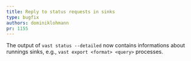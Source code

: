 ```yaml
---
title: Reply to status requests in sinks
type: bugfix
authors: dominiklohmann
pr: 1155
---
```


The output of `vast status --detailed` now contains informations about runnings
sinks, e.g., `vast export <format> <query>` processes.
